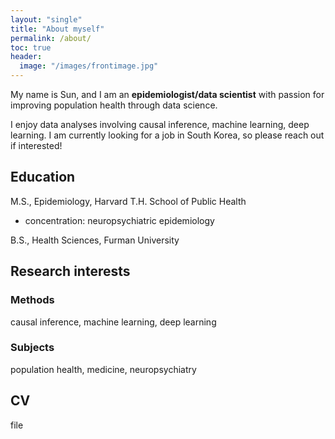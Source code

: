 ```yaml
---
layout: "single"
title: "About myself"
permalink: /about/
toc: true
header:
  image: "/images/frontimage.jpg"
---
```

My name is Sun, and I am an **epidemiologist/data scientist** with passion for improving population health through data science.

I enjoy data analyses involving causal inference, machine learning, deep learning. I am currently looking for a job in South Korea, so please reach out if interested!

## Education
M.S., Epidemiology, Harvard T.H. School of Public Health
- concentration: neuropsychiatric epidemiology

B.S., Health Sciences, Furman University

## Research interests
### Methods
causal inference, machine learning, deep learning
### Subjects
population health, medicine, neuropsychiatry

## CV
file


